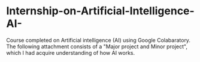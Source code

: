 # Internship-on-Artificial-Intelligence-AI-
Course completed on Artificial intelligence (AI) using Google Colabaratory. The following attachment consists of a "Major project and Minor project", which I had acquire understanding of how AI works.
